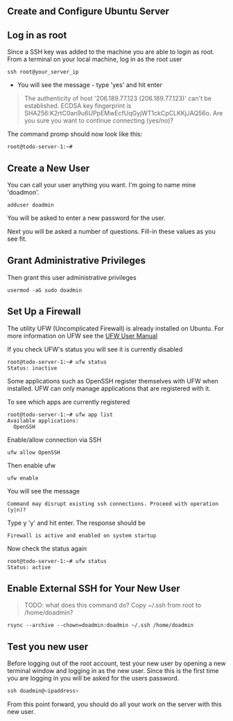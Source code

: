 ## Create and Configure Ubuntu Server

## Log in as root

Since a SSH key was added to the machine you are able to login as root. From a terminal on your local machine, log in as the root user
```console
ssh root@your_server_ip
```

- You will see the message - type 'yes' and hit enter
> The authenticity of host '206.189.77.123 (206.189.77.123)' can't be established.
> ECDSA key fingerprint is SHA256:K2rtC0an9u6UPpEMwEcfUqGyjWT1ckCpCLKKjJAQ56o.
> Are you sure you want to continue connecting (yes/no)?

The command promp should now look like this:
```console
root@todo-server-1:~#
```

## Create a New User
You can call your user anything you want. I'm going to name mine 'doadmon'.
```console
adduser doadmin
```
You will be asked to enter a new password for the user.

Next you will be asked a number of questions. Fill-in these values as you see fit.

## Grant Administrative Privileges
Then grant this user administrative privileges
```console
usermod -aG sudo doadmin
```

## Set Up a Firewall
The utility UFW (Uncomplicated Firewall) is already installed on Ubuntu. For more information on UFW see the [UFW User Manual](http://manpages.ubuntu.com/manpages/bionic/en/man8/ufw.8.html)

If you check UFW's status you will see it is currently disabled
```console
root@todo-server-1:~# ufw status
Status: inactive
```
Some applications such as OpenSSH register themselves with UFW when installed. UFW can only manage applications that are registered with it.

To see which apps are currently registered
```console
root@todo-server-1:~# ufw app list
Available applications:
  OpenSSH
```
Enable/allow connection via SSH
```console
ufw allow OpenSSH
```
Then enable ufw
```console
ufw enable
```
You will see the message
```console
Command may disrupt existing ssh connections. Proceed with operation (y|n)?
```
Type y
'y' and hit enter. The response should be
```console
Firewall is active and enabled on system startup
```
Now check the status again

```console
root@todo-server-1:~# ufw status
Status: active
```

## Enable External SSH for Your New User
> TODO: what does this command do? Copy ~/.ssh from root to /home/doadmin?

```console
rsync --archive --chown=doadmin:doadmin ~/.ssh /home/doadmin
```

## Test you new user
Before logging out of the root account, test your new user by opening a new terminal window and logging in as the new user. Since this is the first time you are logging in you will be asked for the users password.

```js
ssh doadmin@<ipaddress>
```
From this point forward, you should do all your work on the server with this new user.
